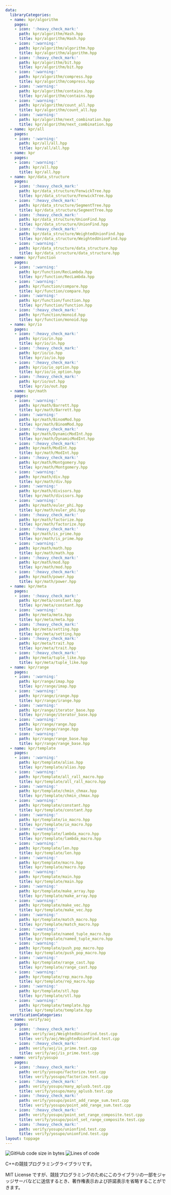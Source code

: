 ```yaml
---
data:
  libraryCategories:
  - name: kpr/algorithm
    pages:
    - icon: ':heavy_check_mark:'
      path: kpr/algorithm/Hash.hpp
      title: kpr/algorithm/Hash.hpp
    - icon: ':warning:'
      path: kpr/algorithm/algorithm.hpp
      title: kpr/algorithm/algorithm.hpp
    - icon: ':heavy_check_mark:'
      path: kpr/algorithm/bit.hpp
      title: kpr/algorithm/bit.hpp
    - icon: ':warning:'
      path: kpr/algorithm/compress.hpp
      title: kpr/algorithm/compress.hpp
    - icon: ':warning:'
      path: kpr/algorithm/contains.hpp
      title: kpr/algorithm/contains.hpp
    - icon: ':warning:'
      path: kpr/algorithm/count_all.hpp
      title: kpr/algorithm/count_all.hpp
    - icon: ':warning:'
      path: kpr/algorithm/next_combination.hpp
      title: kpr/algorithm/next_combination.hpp
  - name: kpr/all
    pages:
    - icon: ':warning:'
      path: kpr/all/all.hpp
      title: kpr/all/all.hpp
  - name: kpr
    pages:
    - icon: ':warning:'
      path: kpr/all.hpp
      title: kpr/all.hpp
  - name: kpr/data_structure
    pages:
    - icon: ':heavy_check_mark:'
      path: kpr/data_structure/FenwickTree.hpp
      title: kpr/data_structure/FenwickTree.hpp
    - icon: ':heavy_check_mark:'
      path: kpr/data_structure/SegmentTree.hpp
      title: kpr/data_structure/SegmentTree.hpp
    - icon: ':heavy_check_mark:'
      path: kpr/data_structure/UnionFind.hpp
      title: kpr/data_structure/UnionFind.hpp
    - icon: ':heavy_check_mark:'
      path: kpr/data_structure/WeightedUnionFind.hpp
      title: kpr/data_structure/WeightedUnionFind.hpp
    - icon: ':warning:'
      path: kpr/data_structure/data_structure.hpp
      title: kpr/data_structure/data_structure.hpp
  - name: kpr/function
    pages:
    - icon: ':warning:'
      path: kpr/function/RecLambda.hpp
      title: kpr/function/RecLambda.hpp
    - icon: ':warning:'
      path: kpr/function/compare.hpp
      title: kpr/function/compare.hpp
    - icon: ':warning:'
      path: kpr/function/function.hpp
      title: kpr/function/function.hpp
    - icon: ':heavy_check_mark:'
      path: kpr/function/monoid.hpp
      title: kpr/function/monoid.hpp
  - name: kpr/io
    pages:
    - icon: ':heavy_check_mark:'
      path: kpr/io/in.hpp
      title: kpr/io/in.hpp
    - icon: ':heavy_check_mark:'
      path: kpr/io/io.hpp
      title: kpr/io/io.hpp
    - icon: ':heavy_check_mark:'
      path: kpr/io/io_option.hpp
      title: kpr/io/io_option.hpp
    - icon: ':heavy_check_mark:'
      path: kpr/io/out.hpp
      title: kpr/io/out.hpp
  - name: kpr/math
    pages:
    - icon: ':warning:'
      path: kpr/math/Barrett.hpp
      title: kpr/math/Barrett.hpp
    - icon: ':warning:'
      path: kpr/math/BinomMod.hpp
      title: kpr/math/BinomMod.hpp
    - icon: ':heavy_check_mark:'
      path: kpr/math/DynamicModInt.hpp
      title: kpr/math/DynamicModInt.hpp
    - icon: ':heavy_check_mark:'
      path: kpr/math/ModInt.hpp
      title: kpr/math/ModInt.hpp
    - icon: ':heavy_check_mark:'
      path: kpr/math/Montgomery.hpp
      title: kpr/math/Montgomery.hpp
    - icon: ':warning:'
      path: kpr/math/div.hpp
      title: kpr/math/div.hpp
    - icon: ':warning:'
      path: kpr/math/divisors.hpp
      title: kpr/math/divisors.hpp
    - icon: ':warning:'
      path: kpr/math/euler_phi.hpp
      title: kpr/math/euler_phi.hpp
    - icon: ':heavy_check_mark:'
      path: kpr/math/factorize.hpp
      title: kpr/math/factorize.hpp
    - icon: ':heavy_check_mark:'
      path: kpr/math/is_prime.hpp
      title: kpr/math/is_prime.hpp
    - icon: ':warning:'
      path: kpr/math/math.hpp
      title: kpr/math/math.hpp
    - icon: ':heavy_check_mark:'
      path: kpr/math/mod.hpp
      title: kpr/math/mod.hpp
    - icon: ':heavy_check_mark:'
      path: kpr/math/power.hpp
      title: kpr/math/power.hpp
  - name: kpr/meta
    pages:
    - icon: ':heavy_check_mark:'
      path: kpr/meta/constant.hpp
      title: kpr/meta/constant.hpp
    - icon: ':warning:'
      path: kpr/meta/meta.hpp
      title: kpr/meta/meta.hpp
    - icon: ':heavy_check_mark:'
      path: kpr/meta/setting.hpp
      title: kpr/meta/setting.hpp
    - icon: ':heavy_check_mark:'
      path: kpr/meta/trait.hpp
      title: kpr/meta/trait.hpp
    - icon: ':heavy_check_mark:'
      path: kpr/meta/tuple_like.hpp
      title: kpr/meta/tuple_like.hpp
  - name: kpr/range
    pages:
    - icon: ':warning:'
      path: kpr/range/imap.hpp
      title: kpr/range/imap.hpp
    - icon: ':warning:'
      path: kpr/range/irange.hpp
      title: kpr/range/irange.hpp
    - icon: ':warning:'
      path: kpr/range/iterator_base.hpp
      title: kpr/range/iterator_base.hpp
    - icon: ':warning:'
      path: kpr/range/range.hpp
      title: kpr/range/range.hpp
    - icon: ':warning:'
      path: kpr/range/range_base.hpp
      title: kpr/range/range_base.hpp
  - name: kpr/template
    pages:
    - icon: ':warning:'
      path: kpr/template/alias.hpp
      title: kpr/template/alias.hpp
    - icon: ':warning:'
      path: kpr/template/all_rall_macro.hpp
      title: kpr/template/all_rall_macro.hpp
    - icon: ':warning:'
      path: kpr/template/chmin_chmax.hpp
      title: kpr/template/chmin_chmax.hpp
    - icon: ':warning:'
      path: kpr/template/constant.hpp
      title: kpr/template/constant.hpp
    - icon: ':warning:'
      path: kpr/template/io_macro.hpp
      title: kpr/template/io_macro.hpp
    - icon: ':warning:'
      path: kpr/template/lambda_macro.hpp
      title: kpr/template/lambda_macro.hpp
    - icon: ':warning:'
      path: kpr/template/len.hpp
      title: kpr/template/len.hpp
    - icon: ':warning:'
      path: kpr/template/macro.hpp
      title: kpr/template/macro.hpp
    - icon: ':warning:'
      path: kpr/template/main.hpp
      title: kpr/template/main.hpp
    - icon: ':warning:'
      path: kpr/template/make_array.hpp
      title: kpr/template/make_array.hpp
    - icon: ':warning:'
      path: kpr/template/make_vec.hpp
      title: kpr/template/make_vec.hpp
    - icon: ':warning:'
      path: kpr/template/match_macro.hpp
      title: kpr/template/match_macro.hpp
    - icon: ':warning:'
      path: kpr/template/named_tuple_macro.hpp
      title: kpr/template/named_tuple_macro.hpp
    - icon: ':warning:'
      path: kpr/template/push_pop_macro.hpp
      title: kpr/template/push_pop_macro.hpp
    - icon: ':warning:'
      path: kpr/template/range_cast.hpp
      title: kpr/template/range_cast.hpp
    - icon: ':warning:'
      path: kpr/template/rep_macro.hpp
      title: kpr/template/rep_macro.hpp
    - icon: ':warning:'
      path: kpr/template/stl.hpp
      title: kpr/template/stl.hpp
    - icon: ':warning:'
      path: kpr/template/template.hpp
      title: kpr/template/template.hpp
  verificationCategories:
  - name: verify/aoj
    pages:
    - icon: ':heavy_check_mark:'
      path: verify/aoj/WeightedUnionFind.test.cpp
      title: verify/aoj/WeightedUnionFind.test.cpp
    - icon: ':heavy_check_mark:'
      path: verify/aoj/is_prime.test.cpp
      title: verify/aoj/is_prime.test.cpp
  - name: verify/yosupo
    pages:
    - icon: ':heavy_check_mark:'
      path: verify/yosupo/factorize.test.cpp
      title: verify/yosupo/factorize.test.cpp
    - icon: ':heavy_check_mark:'
      path: verify/yosupo/many_aplusb.test.cpp
      title: verify/yosupo/many_aplusb.test.cpp
    - icon: ':heavy_check_mark:'
      path: verify/yosupo/point_add_range_sum.test.cpp
      title: verify/yosupo/point_add_range_sum.test.cpp
    - icon: ':heavy_check_mark:'
      path: verify/yosupo/point_set_range_composite.test.cpp
      title: verify/yosupo/point_set_range_composite.test.cpp
    - icon: ':heavy_check_mark:'
      path: verify/yosupo/unionfind.test.cpp
      title: verify/yosupo/unionfind.test.cpp
layout: toppage
---
```

![GitHub code size in bytes](https://img.shields.io/github/languages/code-size/Chipppppppppp/kyopro?style=flat-square)
![Lines of code](https://img.shields.io/tokei/lines/github/Chipppppppppp/kyopro?style=flat-square)

C++の競技プログラミングライブラリです。

MIT License ですが、競技プログラミングのためにこのライブラリの一部をジャッジサーバなどに送信するとき、著作権表示および許諾表示を省略することができます。
